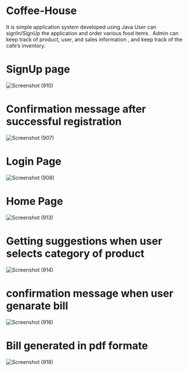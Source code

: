 # Coffee-House 
It is simple application system developed  using Java  User can signIn/SignUp the application and order various food items .
Admin can keep track of product, user, and sales information , and keep track of the cafe’s inventory.

# SignUp page
![Screenshot (910)](https://user-images.githubusercontent.com/88956395/188107539-ee196e63-332a-409d-bf07-7bd1d1224f7a.png)

# Confirmation message after successful registration 
![Screenshot (907)](https://user-images.githubusercontent.com/88956395/188107396-ab33bfc4-a036-455c-8f50-c9856909e58a.png)

# Login Page
![Screenshot (908)](https://user-images.githubusercontent.com/88956395/188107452-47235031-ebc2-451b-9973-29aba7fb3393.png)

# Home Page
![Screenshot (913)](https://user-images.githubusercontent.com/88956395/188107691-cbc3bf3f-1813-4a75-af79-42bdfd2a59ee.png)
# Getting suggestions when user selects category of product
![Screenshot (914)](https://user-images.githubusercontent.com/88956395/188107936-1cb24d2f-b9a0-4d7c-9949-c5d1cda105be.png)

# confirmation message when user genarate bill
![Screenshot (916)](https://user-images.githubusercontent.com/88956395/188108174-dddca432-9044-478a-9d6b-f5083736950e.png)

# Bill generated in pdf formate
![Screenshot (918)](https://user-images.githubusercontent.com/88956395/188108522-0c7c64a7-724b-4eb2-9f3c-fac408c31b54.png)
